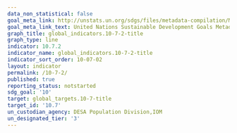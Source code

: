 ```yaml
---
data_non_statistical: false
goal_meta_link: http://unstats.un.org/sdgs/files/metadata-compilation/Metadata-Goal-10.pdf
goal_meta_link_text: United Nations Sustainable Development Goals Metadata (pdf 564kB)
graph_title: global_indicators.10-7-2-title
graph_type: line
indicator: 10.7.2
indicator_name: global_indicators.10-7-2-title
indicator_sort_order: 10-07-02
layout: indicator
permalink: /10-7-2/
published: true
reporting_status: notstarted
sdg_goal: '10'
target: global_targets.10-7-title
target_id: '10.7'
un_custodian_agency: DESA Population Division,IOM
un_designated_tier: '3'
---
```

